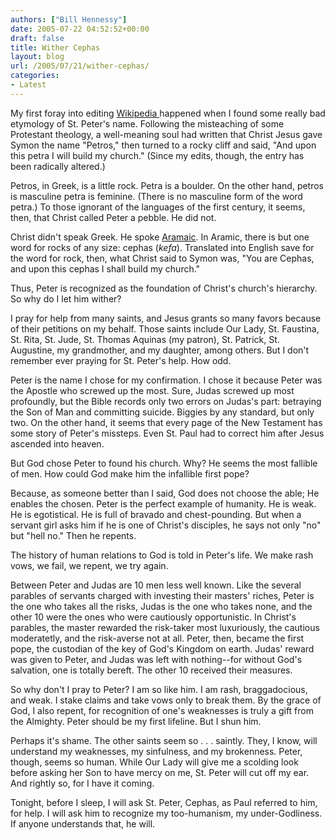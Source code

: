 ```yaml
---
authors: ["Bill Hennessy"]
date: 2005-07-22 04:52:52+00:00
draft: false
title: Wither Cephas
layout: blog
url: /2005/07/21/wither-cephas/
categories:
- Latest
---
```


My first foray into editing [Wikipedia ](https://en.wikipedia.org/wiki/St._Peter)happened when I found some really bad etymology of St. Peter's name.  Following the misteaching of some Protestant theology, a well-meaning soul had written that Christ Jesus gave Symon the name "Petros," then turned to a rocky cliff and said, "And upon this petra I will build my church."   (Since my edits, though, the entry has been radically altered.)

Petros, in Greek, is a little rock.  Petra is a boulder.  On the other hand, petros is masculine petra is feminine.  (There is no masculine form of the word petra.)  To those ignorant of the languages of the first century, it seems, then, that Christ called Peter a pebble.    He did not.

Christ didn't speak Greek.  He spoke [Aramaic](https://en.wikipedia.org/wiki/Aramaic).  In Aramic, there is but one word for rocks of any size:  cephas (_kefa_).  Translated into English save for the word for rock, then, what Christ said to Symon was, "You are Cephas, and upon this cephas I shall build my church."

Thus, Peter is recognized as the foundation of  Christ's church's hierarchy.   So why do I let him wither?

I pray for help from many saints, and Jesus grants so many favors because of their petitions on my behalf.  Those saints include Our Lady, St. Faustina, St. Rita, St. Jude, St. Thomas Aquinas (my patron), St. Patrick, St. Augustine, my grandmother, and my daughter, among others.  But I don't remember ever praying for St. Peter's help.  How odd.

Peter is the name I chose for my confirmation.  I chose it because Peter was the Apostle who screwed up the most.  Sure, Judas screwed up most profoundly, but the Bible records only two errors on Judas's part:  betraying the Son of Man and committing suicide.  Biggies by any standard, but only two.  On the other hand, it seems that every page of the New Testament has  some story of Peter's missteps.  Even St. Paul had to correct him after Jesus ascended into heaven.

But God chose Peter to found his church.  Why?  He seems the most fallible of men.  How could God make him the infallible first pope?

Because, as someone better than I said, God does not choose the able; He enables the chosen.  Peter is the perfect example of humanity.  He is weak.  He is egotistical.  He is full of bravado and chest-pounding.  But when a servant girl asks him if he is one of Christ's disciples, he says not only "no" but "hell no."  Then he repents.

The history of human relations to God is told in Peter's life.  We make rash vows, we fail, we repent, we try again.

Between Peter and Judas are 10 men less well known.  Like the several parables of servants charged with investing their masters' riches, Peter is the one who takes all the risks, Judas is the one who takes none, and the other 10 were the ones who were cautiously opportunistic.  In Christ's parables, the master rewarded the risk-taker most luxuriously, the cautious moderatetly, and the risk-averse not at all.    Peter, then, became the first pope, the custodian of the key of God's Kingdom on earth.   Judas' reward was given to Peter, and Judas was left with nothing--for without God's salvation, one is totally bereft.   The other 10 received their measures.

So why don't I pray to Peter?  I am so like him.  I am rash, braggadocious, and weak.  I stake claims and take vows only to break them.  By the grace of God, I also repent, for recognition of one's weaknesses is truly a gift from the Almighty.  Peter should be my first lifeline.  But I shun him.

Perhaps it's shame.  The other saints seem so . . . saintly.  They, I know, will understand my weaknesses, my sinfulness, and my brokenness.  Peter, though, seems so human.  While Our Lady will give me a scolding look before asking her Son to have mercy on me, St. Peter will cut off my ear.  And rightly so, for  I have it coming.

Tonight, before I sleep, I will ask St. Peter, Cephas, as Paul referred to him, for help.  I will ask him to recognize my too-humanism, my under-Godliness.  If anyone understands that, he will.

